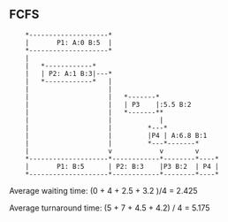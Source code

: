 ## FCFS
```
	*--------------------*
	|	    P1: A:0 B:5	 |
	*--------------------*
	|
	|   *------------*
	|   | P2: A:1 B:3|---*
	|   *------------*   |
  	|					 |
   	|					 |   *-------*
   	|					 |   | P3    |:5.5 B:2
   	|					 |   *-------**
	|		             |            |
	|					 |         *---*
	|					 |         |P4 | A:6.8 B:1
	|					 |         *---*-------*
	|                    v            v        v
	*--------------------*------------*--------*----*
	| 		P1: B:5      | P2: B:3    |P3 B:2  | P4 |
	*--------------------*------------*--------*----*
```

Average waiting time: (0 + 4 + 2.5 + 3.2 )/4 = 2.425

Average turnaround time: (5 + 7 + 4.5 + 4.2) / 4 = 5.175

